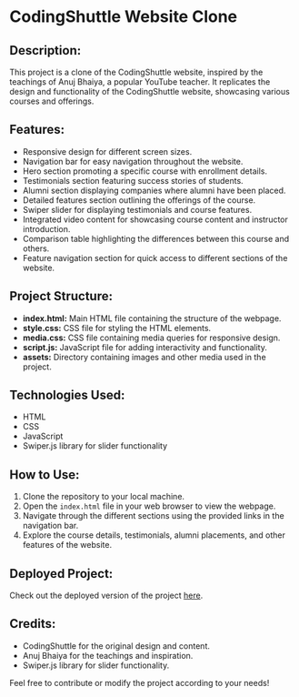 # CodingShuttle Website Clone

## Description:
This project is a clone of the CodingShuttle website, inspired by the teachings of Anuj Bhaiya, a popular YouTube teacher. It replicates the design and functionality of the CodingShuttle website, showcasing various courses and offerings.

## Features:
- Responsive design for different screen sizes.
- Navigation bar for easy navigation throughout the website.
- Hero section promoting a specific course with enrollment details.
- Testimonials section featuring success stories of students.
- Alumni section displaying companies where alumni have been placed.
- Detailed features section outlining the offerings of the course.
- Swiper slider for displaying testimonials and course features.
- Integrated video content for showcasing course content and instructor introduction.
- Comparison table highlighting the differences between this course and others.
- Feature navigation section for quick access to different sections of the website.

## Project Structure:
- **index.html:** Main HTML file containing the structure of the webpage.
- **style.css:** CSS file for styling the HTML elements.
- **media.css:** CSS file containing media queries for responsive design.
- **script.js:** JavaScript file for adding interactivity and functionality.
- **assets:** Directory containing images and other media used in the project.

## Technologies Used:
- HTML
- CSS
- JavaScript
- Swiper.js library for slider functionality

## How to Use:
1. Clone the repository to your local machine.
2. Open the `index.html` file in your web browser to view the webpage.
3. Navigate through the different sections using the provided links in the navigation bar.
4. Explore the course details, testimonials, alumni placements, and other features of the website.

## Deployed Project:
Check out the deployed version of the project [here](http://hackthon.me/coding-shuttle-clone/).

## Credits:
- CodingShuttle for the original design and content.
- Anuj Bhaiya for the teachings and inspiration.
- Swiper.js library for slider functionality.

Feel free to contribute or modify the project according to your needs!
